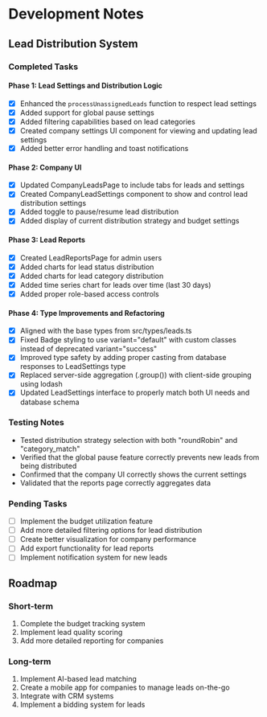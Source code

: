 
# Development Notes

## Lead Distribution System

### Completed Tasks

#### Phase 1: Lead Settings and Distribution Logic
- [x] Enhanced the `processUnassignedLeads` function to respect lead settings
- [x] Added support for global pause settings
- [x] Added filtering capabilities based on lead categories
- [x] Created company settings UI component for viewing and updating lead settings
- [x] Added better error handling and toast notifications

#### Phase 2: Company UI
- [x] Updated CompanyLeadsPage to include tabs for leads and settings
- [x] Created CompanyLeadSettings component to show and control lead distribution settings
- [x] Added toggle to pause/resume lead distribution
- [x] Added display of current distribution strategy and budget settings

#### Phase 3: Lead Reports
- [x] Created LeadReportsPage for admin users
- [x] Added charts for lead status distribution
- [x] Added charts for lead category distribution
- [x] Added time series chart for leads over time (last 30 days)
- [x] Added proper role-based access controls

#### Phase 4: Type Improvements and Refactoring
- [x] Aligned with the base types from src/types/leads.ts
- [x] Fixed Badge styling to use variant="default" with custom classes instead of deprecated variant="success"
- [x] Improved type safety by adding proper casting from database responses to LeadSettings type
- [x] Replaced server-side aggregation (.group()) with client-side grouping using lodash
- [x] Updated LeadSettings interface to properly match both UI needs and database schema

### Testing Notes
- Tested distribution strategy selection with both "roundRobin" and "category_match"
- Verified that the global pause feature correctly prevents new leads from being distributed
- Confirmed that the company UI correctly shows the current settings
- Validated that the reports page correctly aggregates data

### Pending Tasks
- [ ] Implement the budget utilization feature
- [ ] Add more detailed filtering options for lead distribution
- [ ] Create better visualization for company performance
- [ ] Add export functionality for lead reports
- [ ] Implement notification system for new leads

## Roadmap

### Short-term
1. Complete the budget tracking system
2. Implement lead quality scoring
3. Add more detailed reporting for companies

### Long-term
1. Implement AI-based lead matching
2. Create a mobile app for companies to manage leads on-the-go
3. Integrate with CRM systems
4. Implement a bidding system for leads
